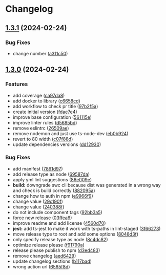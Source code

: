 # Changelog

## [1.3.1](https://github.com/AlbertHernandez/typescript-library-template/compare/v1.3.0...v1.3.1) (2024-02-24)


### Bug Fixes

* change number ([a311c50](https://github.com/AlbertHernandez/typescript-library-template/commit/a311c506414601b2fc06458e976949fd7964a67c))

## [1.3.0](https://github.com/AlbertHernandez/typescript-library-template/compare/v1.2.1...v1.3.0) (2024-02-24)


### Features

* add coverage ([ca97da8](https://github.com/AlbertHernandez/typescript-library-template/commit/ca97da817b5eb4a29388623b27c8136f0465f527))
* add docker to library ([c6658cd](https://github.com/AlbertHernandez/typescript-library-template/commit/c6658cd454375396d0223ddd0d8b9304ad762151))
* add workflow to check pr title ([97b2f5a](https://github.com/AlbertHernandez/typescript-library-template/commit/97b2f5aaaf4664f9afa3f5efbbaa1ce2377fae55))
* create initial version ([fdae7e4](https://github.com/AlbertHernandez/typescript-library-template/commit/fdae7e4c3e1a858b1fd1e1e692abb08c85d5ae1a))
* improve base configuration ([561115e](https://github.com/AlbertHernandez/typescript-library-template/commit/561115e47965aaa97ccccc584e6d6f2fbd9d231b))
* improve linter rules ([d5685bd](https://github.com/AlbertHernandez/typescript-library-template/commit/d5685bd049e27f69a84a5cbf8dbf82f4e0aebb4a))
* remove eslintrc ([26509ae](https://github.com/AlbertHernandez/typescript-library-template/commit/26509ae1aa5270740a12d7e9f667f0405be36555))
* remove nodemon and just use ts-node-dev ([eb0b924](https://github.com/AlbertHernandez/typescript-library-template/commit/eb0b924e3062be369fe1a3e873e8f714de930df4))
* revert to 80 width ([c07f88d](https://github.com/AlbertHernandez/typescript-library-template/commit/c07f88d5bc99090aae93a5bc8cc03921ba75cc8f))
* update dependencies versions ([dd12930](https://github.com/AlbertHernandez/typescript-library-template/commit/dd12930335ad1ec25ff184cbe5c88d1aea121f5b))


### Bug Fixes

* add manifest ([7861d97](https://github.com/AlbertHernandez/typescript-library-template/commit/7861d97521122dd54e863b4c4de2815e891c85aa))
* add release type as node ([69587da](https://github.com/AlbertHernandez/typescript-library-template/commit/69587da583a71ab3379ed1999a136dc18357abef))
* apply yml lint suggestions ([86e009e](https://github.com/AlbertHernandez/typescript-library-template/commit/86e009e08ff7ad53f3f148251c35f032ea8fb9b5))
* **build:** downgrade swc cli because dist was generated in a wrong way and check is build correctly ([882095a](https://github.com/AlbertHernandez/typescript-library-template/commit/882095a210c14073efafaa54729ad80a214671fc))
* change how to auth in npm ([e9966f9](https://github.com/AlbertHernandez/typescript-library-template/commit/e9966f9846bd97dccc7d418c85980c72edd79ab3))
* change value ([29c190f](https://github.com/AlbertHernandez/typescript-library-template/commit/29c190f2fd501f722b3190a00b128b80ddddf188))
* change value ([240388f](https://github.com/AlbertHernandez/typescript-library-template/commit/240388f2e4992816d741e953b6007ba8eddcb2fb))
* do not include component tags ([92bb3a5](https://github.com/AlbertHernandez/typescript-library-template/commit/92bb3a58d7b7f653e02f5ac980d08d5c3cc3bff4))
* force new release ([03ffea6](https://github.com/AlbertHernandez/typescript-library-template/commit/03ffea603a4e2acd0b087d5699abcd0c19437fb6))
* improve readme and add license ([4560d70](https://github.com/AlbertHernandez/typescript-library-template/commit/4560d7002b7c5b17cc6cc49c5a67667b231acd3b))
* **jest:** add ts-jest to make it work with ts-paths in lint-staged ([3f66273](https://github.com/AlbertHernandez/typescript-library-template/commit/3f66273278be62860f0562c985db7822d5946fb5))
* move release type to root and add some options ([8048d3f](https://github.com/AlbertHernandez/typescript-library-template/commit/8048d3f1ea235e9f245aeeac445d39545ffc476a))
* only specify release type as node ([8c4dc82](https://github.com/AlbertHernandez/typescript-library-template/commit/8c4dc82690ff2dc08fa7db8fdd6afbcf1e3d5801))
* optimize release please ([f91790a](https://github.com/AlbertHernandez/typescript-library-template/commit/f91790a2e28e14ff4309b36b3809e1a8f507bc66))
* release please publish to npm ([d3ed483](https://github.com/AlbertHernandez/typescript-library-template/commit/d3ed4833ba1000268c17edb7d65adde2a6b9fac0))
* remove changelog ([aed6429](https://github.com/AlbertHernandez/typescript-library-template/commit/aed6429e89d87c6046d9ba9e4a00434be845c3da))
* update changelog sections ([b117bad](https://github.com/AlbertHernandez/typescript-library-template/commit/b117bad797492d5e3be3638981a880748986cbe9))
* wrong action url ([6565f8d](https://github.com/AlbertHernandez/typescript-library-template/commit/6565f8db999a7c64f10a4c92bef812a30bde5672))
